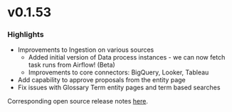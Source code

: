# v0.1.53

### Highlights

* Improvements to Ingestion on various sources
  * Added initial version of Data process instances - we can now fetch task runs from Airflow! (Beta)
  * Improvements to core connectors: BigQuery, Looker, Tableau
* Add capability to approve proposals from the entity page
* Fix issues with Glossary Term entity pages and term based searches

Corresponding open source release notes [here](https://github.com/datahub-project/datahub/releases/tag/v0.8.33).
